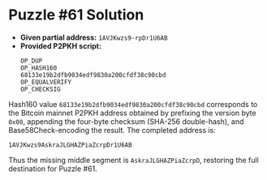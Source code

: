 # Puzzle #61 Solution

- **Given partial address:** `1AVJKwzs9-rpDr1U6AB`
- **Provided P2PKH script:**
  ```
  OP_DUP
  OP_HASH160
  68133e19b2dfb9034edf9830a200cfdf38c90cbd
  OP_EQUALVERIFY
  OP_CHECKSIG
  ```

Hash160 value `68133e19b2dfb9034edf9830a200cfdf38c90cbd` corresponds to the Bitcoin mainnet
P2PKH address obtained by prefixing the version byte `0x00`, appending the four-byte checksum
(SHA-256 double-hash), and Base58Check-encoding the result. The completed address is:

```
1AVJKwzs9AskraJLGHAZPiaZcrpDr1U6AB
```

Thus the missing middle segment is `AskraJLGHAZPiaZcrpD`, restoring the full destination for
Puzzle #61.
